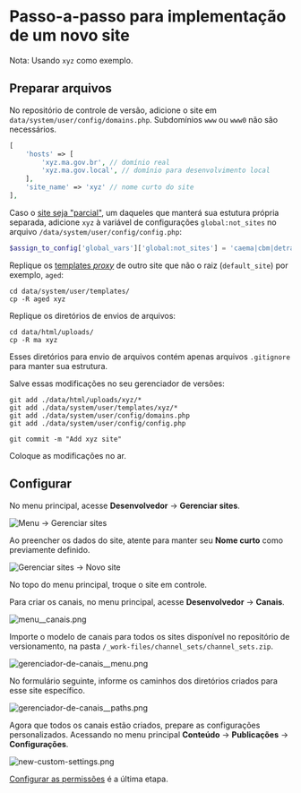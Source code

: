 # Passo-a-passo para implementação de um novo site

Nota: Usando `xyz` como exemplo.

## Preparar arquivos

No repositório de controle de versão, adicione o site em `data/system/user/config/domains.php`. Subdomínios `www` ou `www0` não são necessários.

```php
[
    'hosts' => [
        'xyz.ma.gov.br', // domínio real
        'xyz.ma.gov.local', // domínio para desenvolvimento local
    ],
    'site_name' => 'xyz' // nome curto do site
],
```

Caso o [site seja "parcial"](/docs/all-sites.html#sites-parciais), um daqueles que manterá sua estutura própria separada, adicione `xyz` à variável de configurações `global:not_sites` no arquivo `/data/system/user/config/config.php`:

```php
$assign_to_config['global_vars']['global:not_sites'] = 'caema|cbm|detran|diariooficial|fapema|imesc|iprev|jucema|pm|policiacivil|procon|saude|seati|sefaz|segep|ssp|xyz';
```

Replique os [templates _proxy_](/docs/routes-and-templates.html) de outro site que não o raiz (`default_site`) por exemplo, `aged`:

```shell
cd data/system/user/templates/
cp -R aged xyz
```

Replique os diretórios de envios de arquivos:

```shell
cd data/html/uploads/
cp -R ma xyz
```

Esses diretórios para envio de arquivos contém apenas arquivos `.gitignore` para manter sua estrutura.

Salve essas modificações no seu gerenciador de versões:

```shell
git add ./data/html/uploads/xyz/*
git add ./data/system/user/templates/xyz/*
git add ./data/system/user/config/domains.php
git add ./data/system/user/config/config.php

git commit -m "Add xyz site"
```

Coloque as modificações no ar.

## Configurar

No menu principal, acesse **Desenvolvedor** -> **Gerenciar sites**.

![Menu -> Gerenciar sites](./images/sites/menu__gerenciar-sites.png)

Ao preencher os dados do site, atente para manter seu **Nome curto** como previamente definido.

![Gerenciar sites -> Novo site](./images/sites/gerenciar-sites__criacao.png)

No topo do menu principal, troque o site em controle.

Para criar os canais, no menu principal, acesse **Desenvolvedor** -> **Canais**.

![menu__canais.png](./images/channels/menu__canais.png)

Importe o modelo de canais para todos os sites disponível no repositório de versionamento, na pasta `/_work-files/channel_sets/channel_sets.zip`.

![gerenciador-de-canais__menu.png](./images/channels/gerenciador-de-canais__menu.png)

No formulário seguinte, informe os caminhos dos diretórios criados para esse site específico.

![gerenciador-de-canais__paths.png](./images/channels/gerenciador-de-canais__paths.png)

Agora que todos os canais estão criados, prepare as configurações personalizados. Acessando no menu principal **Conteúdo** -> **Publicações** -> **Configurações**.

![new-custom-settings.png](./images\new-custom-settings.png)

[Configurar as permissões](/docs/members.html) é a última etapa.
